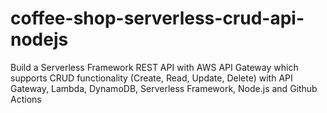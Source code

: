 # coffee-shop-serverless-crud-api-nodejs
Build a Serverless Framework REST API with AWS API Gateway which supports CRUD functionality (Create, Read, Update, Delete) with API Gateway, Lambda, DynamoDB, Serverless Framework, Node.js and Github Actions

